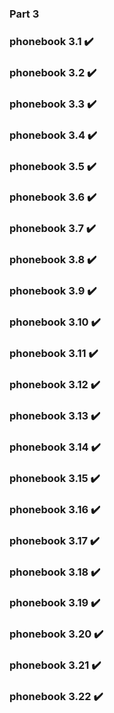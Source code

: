 ### Part 3

### phonebook 3.1 :heavy_check_mark:

### phonebook 3.2 :heavy_check_mark:

### phonebook 3.3 :heavy_check_mark:

### phonebook 3.4 :heavy_check_mark:

### phonebook 3.5 :heavy_check_mark:

### phonebook 3.6 :heavy_check_mark:

### phonebook 3.7 :heavy_check_mark:

### phonebook 3.8 :heavy_check_mark:

### phonebook 3.9 :heavy_check_mark:

### phonebook 3.10 :heavy_check_mark:

### phonebook 3.11 :heavy_check_mark:

### phonebook 3.12 :heavy_check_mark:

### phonebook 3.13 :heavy_check_mark:

### phonebook 3.14 :heavy_check_mark:

### phonebook 3.15 :heavy_check_mark:

### phonebook 3.16 :heavy_check_mark:

### phonebook 3.17 :heavy_check_mark:

### phonebook 3.18 :heavy_check_mark:

### phonebook 3.19 :heavy_check_mark:

### phonebook 3.20 :heavy_check_mark:

### phonebook 3.21 :heavy_check_mark:

### phonebook 3.22 :heavy_check_mark:
